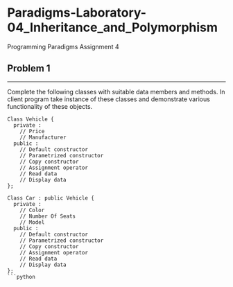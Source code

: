 # Paradigms-Laboratory-04_Inheritance_and_Polymorphism
Programming Paradigms Assignment 4

## Problem 1
----
Complete the following classes with suitable data members and methods. In client
program take instance of these classes and demonstrate various functionality of these
objects.

```
Class Vehicle {
  private :
    // Price
    // Manufacturer
  public :
    // Default constructor
    // Parametrized constructor
    // Copy constructor
    // Assignment operator
    // Read data
    // Display data
};

Class Car : public Vehicle {
  private :
    // Color
    // Number Of Seats
    // Model
  public :
    // Default constructor
    // Parametrized constructor
    // Copy constructor
    // Assignment operator
    // Read data
    // Display data
};
```python
